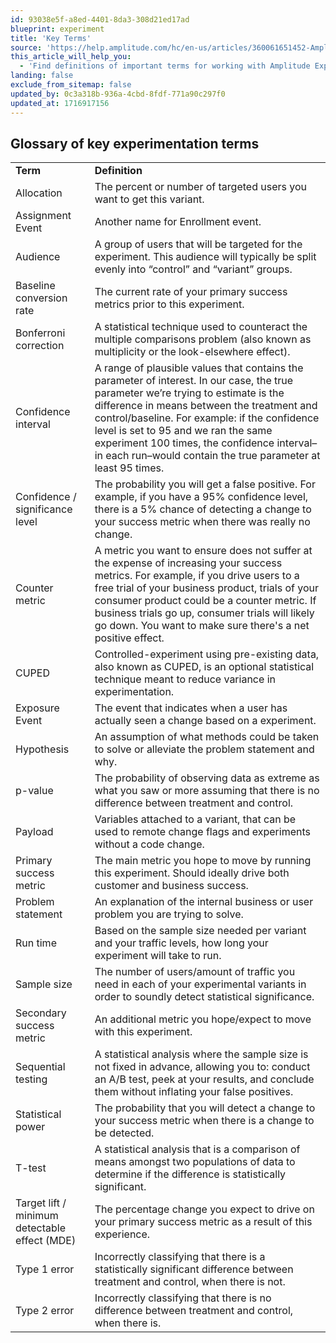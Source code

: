 ```yaml
---
id: 93038e5f-a8ed-4401-8da3-308d21ed17ad
blueprint: experiment
title: 'Key Terms'
source: 'https://help.amplitude.com/hc/en-us/articles/360061651452-Amplitude-Experiment-key-terms'
this_article_will_help_you:
  - 'Find definitions of important terms for working with Amplitude Experiment'
landing: false
exclude_from_sitemap: false
updated_by: 0c3a318b-936a-4cbd-8fdf-771a90c297f0
updated_at: 1716917156
---
```

## Glossary of key experimentation terms

|  |  |
| --- | --- |
| **Term** | **Definition** |
| Allocation | The percent or number of targeted users you want to get this variant. |
| Assignment Event | Another name for Enrollment event.  |
| Audience | A group of users that will be targeted for the experiment. This audience will typically be split evenly into “control” and “variant” groups. |
| Baseline conversion rate | The current rate of your primary success metrics prior to this experiment. |
| Bonferroni correction | A statistical technique used to counteract the multiple comparisons problem (also known as multiplicity or the look-elsewhere effect).  |
| Confidence interval | A range of plausible values that contains the parameter of interest. In our case, the true parameter we’re trying to estimate is the difference in means between the treatment and control/baseline. For example: if the confidence level is set to 95 and we ran the same experiment 100 times, the confidence interval–in each run–would contain the true parameter at least 95 times. |
| Confidence / significance level | The probability you will get a false positive. For example, if you have a 95% confidence level, there is a 5% chance of detecting a change to your success metric when there was really no change. |
| Counter metric | A metric you want to ensure does not suffer at the expense of increasing your success metrics. For example, if you drive users to a free trial of your business product, trials of your consumer product could be a counter metric. If business trials go up, consumer trials will likely go down. You want to make sure there's a net positive effect. |
| CUPED | Controlled-experiment using pre-existing data, also known as CUPED, is an optional statistical technique meant to reduce variance in experimentation.  |
| Exposure Event | The event that indicates when a user has actually seen a change based on a experiment. |
| Hypothesis | An assumption of what methods could be taken to solve or alleviate the problem statement and why.  |
| p-value | The probability of observing data as extreme as what you saw or more assuming that there is no difference between treatment and control. |
| Payload | Variables attached to a variant, that can be used to remote change flags and experiments without a code change. |
| Primary success metric | The main metric you hope to move by running this experiment. Should ideally drive both customer and business success. |
| Problem statement | An explanation of the internal business or user problem you are trying to solve. |
| Run time | Based on the sample size needed per variant and your traffic levels, how long your experiment will take to run. |
| Sample size | The number of users/amount of traffic you need in each of your experimental variants in order to soundly detect statistical significance. |
| Secondary success metric | An additional metric you hope/expect to move with this experiment. |
| Sequential testing | A statistical analysis where the sample size is not fixed in advance, allowing you to: conduct an A/B test, peek at your results, and conclude them without inflating your false positives. |
| Statistical power | The probability that you will detect a change to your success metric when there is a change to be detected. |
| T-test | A statistical analysis that is a comparison of means amongst two populations of data to determine if the difference is statistically significant.  |
| Target lift / minimum detectable effect (MDE) | The percentage change you expect to drive on your primary success metric as a result of this experience. |
| Type 1 error | Incorrectly classifying that there is a statistically significant difference between treatment and control, when there is not. |
| Type 2 error | Incorrectly classifying that there is no difference between treatment and control, when there is. |